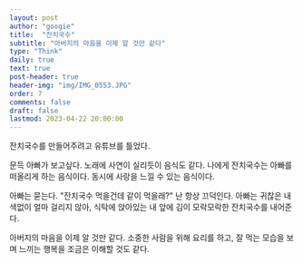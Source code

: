 ```yaml
---
layout: post
author: "googie"
title:  "잔치국수"
subtitle: "아버지의 마음을 이제 알 것만 같다"
type: "Think"
daily: true
text: true
post-header: true
header-img: "img/IMG_0553.JPG"
order: 7
comments: false
draft: false
lastmod: 2023-04-22 20:00:00
---
```


잔치국수를 만들어주려고 유튜브를 틀었다.

문득 아빠가 보고싶다. 노래에 사연이 실리듯이 음식도 같다.
나에게 잔치국수는 아빠를 떠올리게 하는 음식이다. 동시에 사랑을 느낄 수 있는 음식이다.

아빠는 묻는다. "잔치국수 먹을건데 같이 먹을래?" 난 항상 끄덕인다.
아빠는 귀찮은 내색없이 얼마 걸리지 않아, 식탁에 앉아있는 내 앞에 김이 모락모락한 잔치국수를 내어준다.


아버지의 마음을 이제 알 것만 같다.
소중한 사람을 위해 요리를 하고, 잘 먹는 모습을 보며 느끼는 행복을 조금은 이해할 것도 같다.